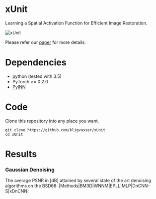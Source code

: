 # xUnit
Learning a Spatial Activation Function for Efficient Image Restoration.

![xUnit]({{site.baseurl}}/xunit_relu_scheme1.png)


Please refer our [paper](https://arxiv.org/abs/1711.06445) for more details.


# Dependencies
- python (tested with 3.5)
- PyTorch >= 0.2.0
- [PyINN](https://github.com/szagoruyko/pyinn)


# Code
Clone this repository into any place you want.
	
	git clone https://github.com/kligvasser/xUnit
	cd xUnit


# Results
### Gaussian Denoising

The average PSNR in [dB] attained by several state of the art denoising algorithms on the BSD68:
|Methods|BM3D|WNNM|EPLL|MLP|DnCNN-S|xDnCNN|



